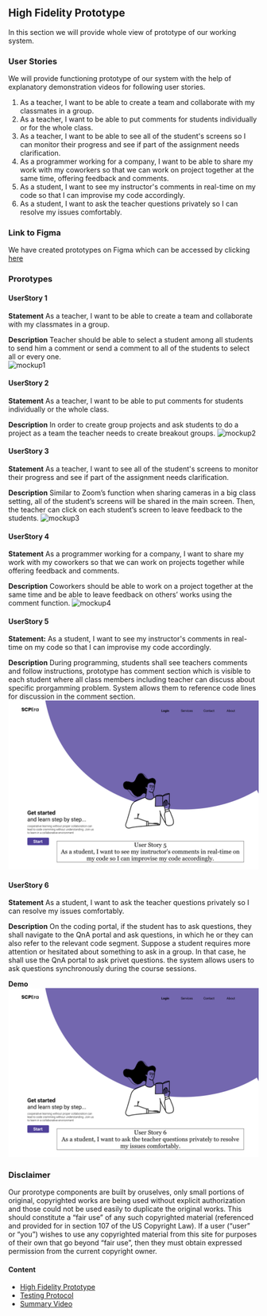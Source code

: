 ## High Fidelity Prototype
In this section we will provide whole view of prototype of our working system.
### User Stories
We will provide functioning prototype of our system with the help of explanatory demonstration videos for following user stories.

1. As a teacher, I want to be able to create a team and collaborate with my classmates in a group.
2. As a teacher, I want to be able to put comments for students individually or for the whole class.
3. As a teacher, I want to be able to see all of the student's screens so I can monitor their progress and see if part of the assignment needs clarification.
4. As a programmer working for a company, I want to be able to share my work with my coworkers so that we can work on project together at the same time, offering feedback and comments.
5. As a student, I want to see my instructor's comments in real-time on my code so that I can improvise my code accordingly.
6. As a student, I want to ask the teacher questions privately so I can resolve my issues comfortably.

### Link to Figma
We have created prototypes on Figma which can be accessed by clicking [here](https://www.figma.com/file/z675NkmgQ8T38kjY1qn77O/SCP-Prototype?node-id=55%3A0)

### Prorotypes
#### UserStory 1
**Statement** As a teacher, I want to be able to create a team and collaborate with my classmates in a group.

**Description** Teacher should be able to select a student among all students to send him a comment or send a comment to all of the students to select all or every one.  
![mockup1](mockups/userstory1.png)

#### UserStory 2
**Statement** As a teacher, I want to be able to put comments for students individually or the whole class.

**Description** In order to create group projects and ask students to do a project as a team the teacher needs to create breakout groups. 
![mockup2](mockups/userstory2.png)

#### UserStory 3
**Statement** As a teacher, I want to see all of the student's screens to monitor their progress and see if part of the assignment needs clarification.

**Description** Similar to Zoom’s function when sharing cameras in a big class setting, all of the student’s screens will be shared in the main screen. Then, the teacher can click on each student’s screen to leave feedback to the students.
![mockup3](mockups/userstory3.png)


#### UserStory 4
**Statement** As a programmer working for a company, I want to share my work with my coworkers so that we can work on projects together while offering feedback and comments.

**Description** Coworkers should be able to work on a project together at the same time and be able to leave feedback on others’ works using the comment function.
![mockup4](mockups/userstory4.png)


#### UserStory 5
**Statement:** As a student, I want to see my instructor's comments in real-time on my code so that I can improvise my code accordingly.

**Description** During programming, students shall see teachers comments and follow instructions, prototype has comment section which is visible to each student where all class members including teacher can discuss about specific prorgamming problem. System allows them to reference code lines for discussion in the comment section.
[![Watch the video](../images/main_page_us5.png)](https://youtu.be/qGIaARlpx5I)

#### UserStory 6
**Statement** As a student, I want to ask the teacher questions privately so I can resolve my issues comfortably.

**Description** On the coding portal, if the student has to ask questions, they shall navigate to the QnA portal and ask questions, in which he or they can also refer to the relevant code segment. Suppose a student requires more attention or hesitated about something to ask in a group. In that case, he shall use the QnA portal to ask privet questions. the system allows users to ask questions synchronously during the course sessions.

**Demo**
[![Watch the video](../images/main_page_us6.png)](https://youtu.be/bm6DTJYqnWI)







### Disclaimer
Our prorotype components are built by oruselves, only small portions of original, copyrighted works are being used without explicit authorization and those could not be used easily to duplicate the original works. This should constitute a “fair use” of any such copyrighted material (referenced and provided for in section 107 of the US Copyright Law). If a user (“user” or “you”) wishes to use any copyrighted material from this site for purposes of their own that go beyond “fair use”, then they must obtain expressed permission from the current copyright owner.

#### Content
- [High Fidelity Prototype](prototype.md)
- [Testing Protocol](protocol.md)
- [Summary Video](demo.md)
